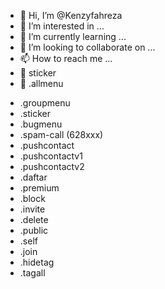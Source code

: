 - 👋 Hi, I’m @Kenzyfahreza
- 👀 I’m interested in ...
- 🌱 I’m currently learning ...
- 💞️ I’m looking to collaborate on ...
- 📫 How to reach me ...
- 🎒 sticker
- 🍟 .allmenu
<!---
Kenzyfahreza/Kenzyfahreza is a ✨ special ✨ repository because its `README.md` (this file) appears on your GitHub profile.
You can click the Preview link to take a look at your changes.
--->
- .groupmenu
- .sticker
- .bugmenu
- .spam-call (628xxx)
- .pushcontact
- .pushcontactv1
- .pushcontactv2
- .daftar
- .premium
- .block
- .invite
- .delete
- .public
- .self
- .join
- .hidetag
- .tagall
